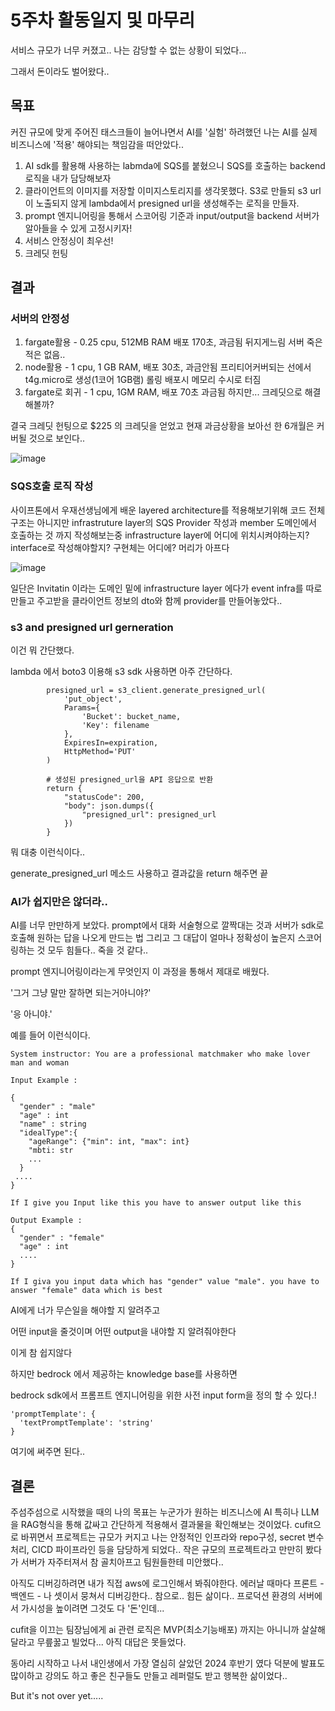 
# 5주차 활동일지 및 마무리

서비스 규모가 너무 커졌고.. 나는 감당할 수 없는 상황이 되었다...

그래서 돈이라도 벌어왔다..

## 목표 

커진 규모에 맞게 주어진 태스크들이 늘어나면서 AI를 '실험' 하려했던 나는 AI를 실제 비즈니스에 '적용' 해야되는 책임감을 떠안았다..
1. AI sdk를 활용해 사용하는 labmda에 SQS를 붙혔으니 SQS를 호출하는 backend 로직을 내가 담당해보자
2. 클라이언트의 이미지를 저장할 이미지스토리지를 생각못했다. S3로 만들되 s3 url이 노출되지 않게 lambda에서 presigned url을 생성해주는 로직을 만들자.
3. prompt 엔지니어링을 통해서 스코어링 기준과 input/output을 backend 서버가 알아들을 수 있게 고정시키자!
4. 서비스 안정싱이 최우선!
5. 크레딧 헌팅 

## 결과

### 서버의 안정성

1. fargate활용 - 0.25 cpu, 512MB RAM 배포 170초, 과금됨 뒤지게느림 서버 죽은적은 없음..
2. node활용 - 1 cpu, 1 GB RAM, 배포 30초, 과금안됨 프리티어커버되는 선에서 t4g.micro로 생성(1코어 1GB램) 롤링 배포시 메모리 수시로 터짐
3. fargate로 회귀 - 1 cpu, 1GM RAM, 배포 70초 과금됨 하지만... 크레딧으로 해결해볼까?

결국 크레딧 헌팅으로 $225 의 크레딧을 얻었고 현재 과금상황을 보아선 한 6개월은 커버될 것으로 보인다..

![image](https://github.com/user-attachments/assets/c750fcde-8e53-48cb-903e-1ee0b13503b8)

### SQS호출 로직 작성

사이프톤에서 우재선생님에게 배운 layered architecture를 적용해보기위해 코드 전체구조는 아니지만 infrastruture layer의 SQS Provider 작성과 member 도메인에서 호출하는 것 까지 작성해보는중
infrastructure layer에 어디에 위치시켜야하는지?
interface로 작성해야할지? 구현체는 어디에?
머리가 아프다


![image](https://github.com/user-attachments/assets/91777a32-4e9d-47a5-a969-adeebcff44a7)

일단은 Invitatin 이라는 도메인 밑에 infrastructure layer 에다가 event infra를 따로 만들고 주고받을 클라이언트 정보의 dto와 함께 provider를 만들어놓았다..


### s3 and presigned url gerneration

이건 뭐 간단했다.

lambda 에서 boto3 이용해 s3 sdk 사용하면 아주 간단하다.
```
        presigned_url = s3_client.generate_presigned_url(
            'put_object',
            Params={
                'Bucket': bucket_name,
                'Key': filename
            },
            ExpiresIn=expiration,
            HttpMethod='PUT'
        )
        
        # 생성된 presigned_url을 API 응답으로 반환
        return {
            "statusCode": 200,
            "body": json.dumps({
                "presigned_url": presigned_url
            })
        }
```
뭐 대충 이런식이다.. 

generate_presigned_url 메소드 사용하고 결과값을 return 해주면 끝


### AI가 쉽지만은 않더라..

AI를 너무 만만하게 보았다. prompt에서 대화 서술형으로 깔짝대는 것과 서버가 sdk로 호출해 원하는 답을 나오게 만드는 법 그리고 그 대답이 얼마나 정확성이 높은지 스코어링하는 것 
모두 힘들다.. 죽을 것 같다..

prompt 엔지니어링이라는게 무엇인지 이 과정을 통해서 제대로 배웠다. 

'그거 그냥 말만 잘하면 되는거아니야?'

'응 아니야.'

예를 들어 이런식이다.

```
System instructor: You are a professional matchmaker who make lover man and woman

Input Example : 

{
  "gender" : "male"
  "age" : int
  "name" : string
  "idealType":{
    "ageRange": {"min": int, "max": int}
    "mbti: str
    ...
  }
 ....
}

If I give you Input like this you have to answer output like this

Output Example :
{
  "gender" : "female"
  "age" : int
  ....
}

If I giva you input data which has "gender" value "male". you have to answer "female" data which is best 

```
AI에게 너가 무슨일을 해야할 지 알려주고

어떤 input을 줄것이며 어떤 output을 내야할 지 알려줘야한다

이게 참 쉽지않다 

하지만 bedrock 에서 제공하는 knowledge base를 사용하면 

bedrock sdk에서 프롬프트 엔지니어링을 위한 사전 input form을 정의 할 수 있다.!


```
'promptTemplate': {
  'textPromptTemplate': 'string'
}
```

여기에 써주면 된다..

## 결론

주섬주섬으로 시작했을 때의 나의 목표는 누군가가 원하는 비즈니스에 AI 특히나 LLM 을 RAG형식을 통해 값싸고 간단하게 적용해서 결과물을 확인해보는 것이었다.
cufit으로 바뀌면서 프로젝트는 규모가 커지고 나는 안정적인 인프라와 repo구성, secret 변수처리, CICD 파이프라인 등을 담당하게 되었다..
작은 규모의 프로젝트라고 만만히 봤다가 서버가 자주터져서 참 골치아프고 팀원들한테 미안했다.. 

아직도 디버깅하려면 내가 직접 aws에 로그인해서 봐줘야한다. 에러날 때마다 프론트 - 백엔드 - 나 셋이서 뭉쳐서 디버깅한다.. 참으로.. 힘든 삶이다..
프로덕션 환경의 서버에서 가시성을 높이려면 그것도 다 '돈'인데...

cufit을 이끄는 팀장님에게 ai 관련 로직은 MVP(최소기능배포) 까지는 아니니까 살살해달라고 무릎꿇고 빌었다... 아직 대답은 못들었다.


동아리 시작하고 나서 내인생에서 가장 열심히 살았던 2024 후반기 였다
덕분에 발표도 많이하고 강의도 하고 좋은 친구들도 만들고 레퍼럴도 받고 행복한 삶이었다..

But it's not over yet.....


